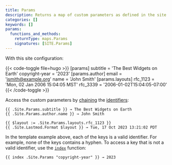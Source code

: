```yaml
---
title: Params
description: Returns a map of custom parameters as defined in the site configuration.
categories: []
keywords: []
params:
  functions_and_methods:
    returnType: maps.Params
    signatures: [SITE.Params]
---
```


With this site configuration:

{{< code-toggle file=hugo >}}
[params]
  subtitle = 'The Best Widgets on Earth'
  copyright-year = '2023'
  [params.author]
    email = 'jsmith@example.org'
    name = 'John Smith'
  [params.layouts]
    rfc_1123 = 'Mon, 02 Jan 2006 15:04:05 MST'
    rfc_3339 = '2006-01-02T15:04:05-07:00'
{{< /code-toggle >}}

Access the custom parameters by [chaining](g) the [identifiers](g):

```go-html-template
{{ .Site.Params.subtitle }} → The Best Widgets on Earth
{{ .Site.Params.author.name }} → John Smith

{{ $layout := .Site.Params.layouts.rfc_1123 }}
{{ .Site.Lastmod.Format $layout }} → Tue, 17 Oct 2023 13:21:02 PDT
```

In the template example above, each of the keys is a valid identifier. For example, none of the keys contains a hyphen. To access a key that is not a valid identifier, use the [`index`] function:

```go-html-template
{{ index .Site.Params "copyright-year" }} → 2023
```

[`index`]: /functions/collections/indexfunction/
